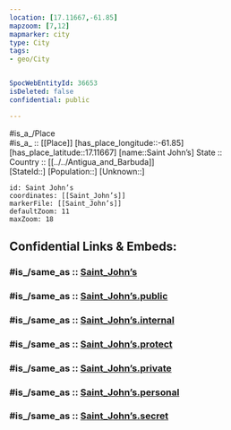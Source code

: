 ```yaml
---
location: [17.11667,-61.85] 
mapzoom: [7,12] 
mapmarker: city 
type: City
tags:
- geo/City


SpocWebEntityId: 36653
isDeleted: false
confidential: public

---
```

#is_a_/Place  
#is_a_ :: [[Place]] 
[has_place_longitude::-61.85] 
[has_place_latitude::17.11667] 
[name::Saint John’s] 
State ::  
Country :: [[../../Antigua_and_Barbuda]]  
[StateId::] 
[Population::] 
[Unknown::] 


```leaflet
id: Saint John’s
coordinates: [[Saint_John’s]] 
markerFile: [[Saint_John’s]] 
defaultZoom: 11 
maxZoom: 18
```


## Confidential Links & Embeds: 

### #is_/same_as :: [Saint_John’s](/_Standards/Earth/Continent/America~Caribbean/Antigua_and_Barbuda/Counties/Saint_John/City/Saint_John’s.md) 

### #is_/same_as :: [Saint_John’s.public](/_public/Earth/Continent/America~Caribbean/Antigua_and_Barbuda/Counties/Saint_John/City/Saint_John’s.public.md) 

### #is_/same_as :: [Saint_John’s.internal](/_internal/Earth/Continent/America~Caribbean/Antigua_and_Barbuda/Counties/Saint_John/City/Saint_John’s.internal.md) 

### #is_/same_as :: [Saint_John’s.protect](/_protect/Earth/Continent/America~Caribbean/Antigua_and_Barbuda/Counties/Saint_John/City/Saint_John’s.protect.md) 

### #is_/same_as :: [Saint_John’s.private](/_private/Earth/Continent/America~Caribbean/Antigua_and_Barbuda/Counties/Saint_John/City/Saint_John’s.private.md) 

### #is_/same_as :: [Saint_John’s.personal](/_personal/Earth/Continent/America~Caribbean/Antigua_and_Barbuda/Counties/Saint_John/City/Saint_John’s.personal.md) 

### #is_/same_as :: [Saint_John’s.secret](/_secret/Earth/Continent/America~Caribbean/Antigua_and_Barbuda/Counties/Saint_John/City/Saint_John’s.secret.md)

